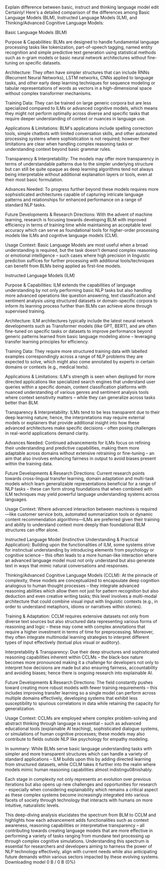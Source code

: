 Explain difference between basic, instruct and thinking language model
edit
Certainly! Here's a detailed comparison of the differences among Basic Language Models (BLM), Instructed Language Models (ILM), and Thinking/Advanced Cognitive Language Models:

Basic Language Models (BLM)

Purpose & Capabilities: BLMs are designed to handle fundamental language processing tasks like tokenization, part-of-speech tagging, named entity recognition and simple predictive text generation using statistical methods such as n-gram models or basic neural network architectures without fine-tuning on specific datasets.

Architecture: They often have simpler structures that can include RNNs (Recurrent Neural Networks), LSTM networks, CNNs applied to language tasks, and other early deep learning techniques for sequence modeling or tabular representations of words as vectors in a high-dimensional space without complex transformer mechanisms.

Training Data: They can be trained on large generic corpora but are less specialized compared to ILMs or advanced cognitive models, which means they might not perform optimally across diverse and specific tasks that require deeper understanding of context or nuances in language use.

Applications & Limitations: BLM's applications include spelling correction tools, simple chatbots with limited conversation skills, and other automated processing systems where sophistication is not required; however their limitations are clear when handling complex reasoning tasks or understanding context beyond basic grammar rules.

Transparency & Interpretability: The models may offer more transparency in terms of understandable patterns due to the simpler underlying structure but can still be quite opaque as deep learning algorithms tend not always being interpretable without additional explanation layers or tools, even at their most basic formulation.

Advances Needed: To progress further beyond these models requires more sophsisticated architectures capable of capturing intricate language patterns and relationships for enhanced performance on a range of standard NLP tasks.

Future Developments & Research Directions: With the advent of machine learning, research is focusing towards developing BLM with improved efficiency in terms of training time while maintaining an acceptable level accuracy which can serve as foundational tools for higher-order processing models like ILMs and cognitive language models (CLM).

Usage Context: Basic Language Models are most useful when a broad understanding is required, but the task doesn't demand complex reasoning or emotional intelligence – such cases where high precision in linguistic prediction suffices for further processing with additional tools/techniques can benefit from BLMs being applied as first-line models.

Instructed Language Models (ILM)

Purpose & Capabilities: ILM extends the capabilities of language understanding by not only performing basic NLP tasks but also handling more advanced operations like question answering, text classification and sentiment analysis using structured datasets or domain-specific corpora to inform its learning process further than BLMs can achieve alone through supervised training.

Architecture: ILM architectures typically include the latest neural network developments such as Transformer models (like GPT, BERT), and are often fine-tuned on specific tasks or datasets to improve performance beyond generic patterns learned from basic language modeling alone – leveraging transfer learning principles for efficiency.

Training Data: They require more structured training data with labelled examples correspondingly across a range of NLP problems they are expected to solve, which might also come annotated by experts in certain domains or contexts (e.g., medical texts).

Applications & Limitations: ILM's strength is seen when deployed for more directed applications like specialized search engines that understand user queries within a specific domain, content classification platforms with nuanced understanding of various genres and sentiment analysis tools where context sensitivity matters – while they can generalize across tasks better than BLM.

Transparency & Interpretability: ILMs tend to be less transparent due to their deep learning nature; hence, the interpretations may require external models or explainers that provide additional insight into how these advanced architectures make specific decisions – often posing challenges in real-world applications demand clarity.

Advances Needed: Continued advancements for ILMs focus on refining their understanding and predictive capabilities, making them more adaptable across domains without extensive retraining or fine-tuning – an aim that also involves enhancing fairness in output to avoid biases present within the training data.

Future Developments & Research Directions: Current research points towards cross-lingual transfer learning, domain adaptation and multi-task models which learn generalizable representations beneficial for a range of NLP tasks – these can form strong foundations that when combined with ILM techniques may yield powerful language understanding systems across languages.

Usage Context: Where advanced interaction between machines is required—like customer service bots, automated summarization tools or dynamic content recommendation algorithms—ILMs are preferred given their training and ability to understand context more deeply than foundational BLM structures can offer alone.

Instructed Language Model (Instinctive Understanding & Practical Application): Building upon the functionalities of ILM, some systems strive for instinctual understanding by introducing elements from psychology or cognitive science – this often leads to a more human-like interaction where an advanced language model must not only understand but also generate text in ways that mimic natural conversations and responses.

Thinking/Advanced Cognitive Language Models (CCLM): At the pinnacle of complexity, these models are conceptualized to encapsulate deep cognition analogous to human thought processes – they integrate advanced reasoning abilities which allow them not just for pattern recognition but also deduction and even creative writing tasks; this level involves a multi-modal architecture that could combine visual input with linguistic contexts (e.g., in order to understand metaphors, idioms or narratives within stories).

Training & Adaptation: CCLM requires extensive datasets not only from diverse text sources but also structured data representing various forms of reasoning and logic – these may come with complex annotations that require a higher investment in terms of time for preprocessing. Moreover, they often integrate multimodal learning strategies to interpret different types of input effectively (textual plus visual or auditory).

Interpretability & Transparency: Due their deep structures and sophisticated reasoning capabilities inherent within CCLMs – the black-box nature becomes more pronounced making it a challenge for developers not only to interpret how decisions are made but also ensuring fairness, accountability and avoiding biases; hence there is ongoing research into explainable AI.

Future Developments & Research Directions: The field constantly pushes toward creating more robust models with fewer training requirements – this includes improving transfer learning so a single model can perform across multiple domains effectively, developing systems that exhibit less susceptibility to spurious correlations in data while retaining the capacity for generalization.

Usage Context: CCLMs are employed where complex problem-solving and abstract thinking through language is essential – such as advanced educational tools (explainable AI teaching), sophisticated dialogue systems, or simulations of human cognitive processes; these models may also contribute to fields outside NLP like psychology for empathy modeling.

In summary: While BLMs serve basic language understanding tasks with simpler and more transparent structures which can handle a variety of standard applications – ILM builds upon this by adding directed learning from structured datasets, while CCLM takes it further into the realm where models mimic human reasoning capabilities almost indistingu08nishably.

Each stage in complexity not only represents an evolution over previous iterations but also opens up new challenges and opportunities for research – especially when considering explainability which remains a critical aspect as these complex systems become increasingly integrated into various facets of society through technology that interacts with humans on more intuitive, naturalistic levels.

This deep-diving analysis elucidates the spectrum from BLM to CCLM and highlights how each advancement adds functionalities such as context awareness, reasoning capabilities or interpretative transparency – all contributing towards creating language models that are more effective in performing a variety of tasks ranging from mundane text processing up through complex cognitive simulations. Understanding this spectrum is essential for researchers and developers aiming to harness the power of NLP technology effectively, align with current needs while also anticipating future demands within various sectors impacted by these evolving systems.
Downloading model
0 B / 0 B (0%)

